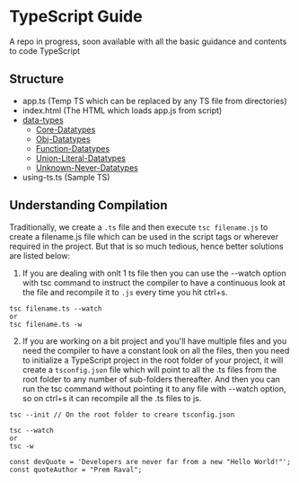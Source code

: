 # TypeScript Guide

A repo in progress, soon available with all the basic guidance and contents to code TypeScript

## Structure

-   app.ts (Temp TS which can be replaced by any TS file from directories)
-   index.html (The HTML which loads app.js from script)
-   [data-types](/data-types/)
    -   [Core-Datatypes](/data-types/core-datatypes.ts)
    -   [Obj-Datatypes](/data-types/obj-arr-enum.ts)
    -   [Function-Datatypes](/data-types/function-types.ts)
    -   [Union-Literal-Datatypes](/data-types/union-literal-alias.ts)
    -   [Unknown-Never-Datatypes](/data-types/unknown-never.ts)
-   using-ts.ts (Sample TS)

## Understanding Compilation

Traditionally, we create a `.ts` file and then execute `tsc filename.js` to create a filename.js file which can be used in the script tags or wherever required in the project. But that is so much tedious, hence better solutions are listed below:

1. If you are dealing with onlt 1 ts file then you can use the --watch option with tsc command to instruct the compiler to have a continuous look at the file and recompile it to `.js` every time you hit ctrl+s.

```
tsc filename.ts --watch
or
tsc filename.ts -w
```

2. If you are working on a bit project and you'll have multiple files and you need the compiler to have a constant look on all the files, then you need to initialize a TypeScript project in the root folder of your project, it will create a `tsconfig.json` file which will point to all the .ts files from the root folder to any number of sub-folders thereafter. And then you can run the tsc command without pointing it to any file with --watch option, so on ctrl+s it can recompile all the .ts files to js.

```
tsc --init // On the root folder to creare tsconfig.json

tsc --watch
or
tsc -w
```

```
const devQuote = 'Developers are never far from a new "Hello World!"';
const quoteAuthor = "Prem Raval";
```
